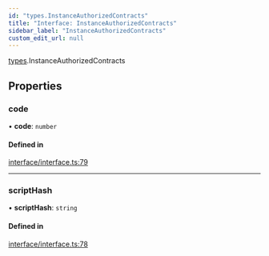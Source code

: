 ```yaml
---
id: "types.InstanceAuthorizedContracts"
title: "Interface: InstanceAuthorizedContracts"
sidebar_label: "InstanceAuthorizedContracts"
custom_edit_url: null
---
```


[types](../namespaces/types.md).InstanceAuthorizedContracts

## Properties

### code

• **code**: `number`

#### Defined in

[interface/interface.ts:79](https://github.com/CityOfZion/isengard/blob/aaf6827/sdk/src/interface/interface.ts#L79)

___

### scriptHash

• **scriptHash**: `string`

#### Defined in

[interface/interface.ts:78](https://github.com/CityOfZion/isengard/blob/aaf6827/sdk/src/interface/interface.ts#L78)
